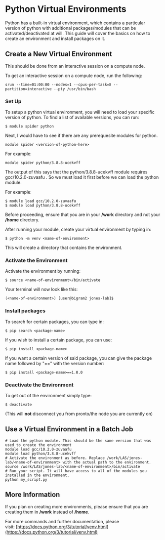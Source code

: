 # Python Virtual Environments

Python has a built-in virtual environment, which contains a particular version of python with additional packages/modules that can be activated/deactivated at will. This guide will cover the basics on how to create an environment and install packages on it.

Create a New Virtual Environment
--------------------------------

This should be done from an interactive session on a compute node.

To get an interactive session on a compute node, run the following:

```
srun --time=01:00:00 --nodes=1 --cpus-per-task=8 --partition=interactive --pty /usr/bin/bash
```

### Set Up

To setup a python virtual environment, you will need to load your specific version of python. To find a list of available versions, you can run:

```
$ module spider python
```

Next, I would have to see if there are any prerequesite modules for python.

```
module spider <version-of-python-here>
```

For example:

```
module spider python/3.8.8-ucekvff
```

The output of this says that the python/3.8.8-ucekvff module requires gcc/10.2.0-zuvaafu . So we must load it first before we can load the python module. 

For example:

```
$ module load gcc/10.2.0-zuvaafu
$ module load python/3.8.8-ucekvff
```

Before proceeding, ensure that you are in your **/work** directory and not your **/home** directory. 

After running your module, create your virtual environment by typing in:

```
$ python -m venv <name-of-environment>
```

This will create a directory that contains the environment.

### Activate the Environment

Activate the environment by running:

```
$ source <name-of-environment>/bin/activate
```

Your terminal will now look like this:

```
(<name-of-environment>) [user@bigram2 jones-lab]$ 
```

### Install packages

To search for certain packages, you can type in:

```
$ pip search <package-name>
```

If you wish to install a certain package, you can use:

```
$ pip install <package-name>
```

If you want a certain version of said package, you can give the package name followed by "==" with the version number:

```
$ pip install <package-name>==1.0.0
```

### Deactivate the Environment

To get out of the environment simply type:

```
$ deactivate
```

(This will **not** disconnect you from pronto/the node you are currently on)

Use a Virtual Environment in a Batch Job
----------------------------------------

```
# Load the python module. This should be the same version that was used to create the environment
module load gcc/10.2.0-zuvaafu
module load python/3.8.8-ucekvff
# Activate the environment as before. Replace /work/LAS/jones-lab/<name-of-environment> with the actual path to the environment.
source /work/LAS/jones-lab/<name-of-environment>/bin/activate
# Run your script. It will have access to all of the modules you installed in the environment.
python my_script.py
```

More Information
----------------

If you plan on creating more environments, please ensure that you are creating them in **/work** instead of **/home**.

For more commands and further documentation, please visit: [https://docs.python.org/3/tutorial/venv.html](https://docs.python.org/3/tutorial/venv.html)